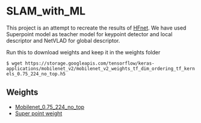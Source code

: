 # SLAM_with_ML

This project is an attempt to recreate the results of [HFnet](https://arxiv.org/pdf/1812.03506.pdf). We have used Superpoint model as teacher model for keypoint detector and local descriptor and NetVLAD for global descriptor. 

Run this to download weights and keep it in the weights folder

`$ wget https://storage.googleapis.com/tensorflow/keras-applications/mobilenet_v2/mobilenet_v2_weights_tf_dim_ordering_tf_kernels_0.75_224_no_top.h5`

## Weights

- [Mobilenet_0.75_224_no_top](https://drive.google.com/file/d/1eNQ4c1c-sRHs8gjw_T1X9f4HgW783YQW/view?usp=sharing)
- [Super point weight](https://github.com/magicleap/SuperPointPretrainedNetwork/blob/master/superpoint_v1.pth)
